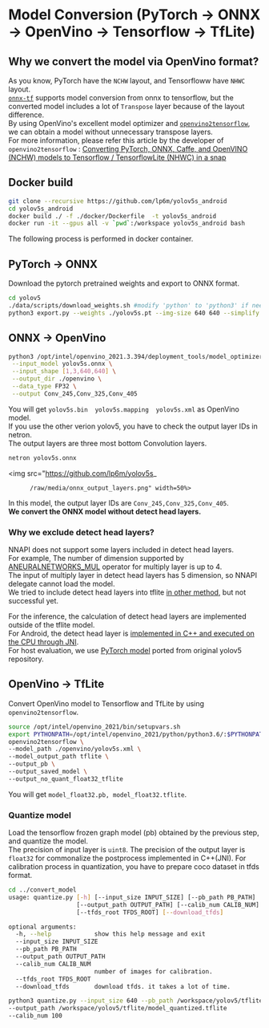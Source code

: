 # Model Conversion (PyTorch -> ONNX -> OpenVino -> Tensorflow -> TfLite)
## Why we convert the model via OpenVino format?
As you know, PyTorch have the `NCHW` layout, and Tensorfloww have `NHWC` layout.  
[`onnx-tf`](https://github.com/onnx/onnx-tensorflow) supports model conversion from onnx to tensorflow, but the converted model includes a lot of `Transpose` layer because of the layout difference.  
By using OpenVino's excellent model optimizer and [`openvino2tensorflow`](https://github.com/PINTO0309/openvino2tensorflow), we can obtain a model without unnecessary transpose layers.  
For more information, please refer this article by the developer of `openvino2tensorflow` : [Converting PyTorch, ONNX, Caffe, and OpenVINO (NCHW) models to Tensorflow / TensorflowLite (NHWC) in a snap](https://qiita.com/PINTO/items/ed06e03eb5c007c2e102)
  
## Docker build
```sh
git clone --recursive https://github.com/lp6m/yolov5s_android
cd yolov5s_android
docker build ./ -f ./docker/Dockerfile  -t yolov5s_android
docker run -it --gpus all -v `pwd`:/workspace yolov5s_android bash
```
The following process is performed in docker container.  

## PyTorch -> ONNX
Download the pytorch pretrained weights and export to ONNX format.  
```sh
cd yolov5
./data/scripts/download_weights.sh #modify 'python' to 'python3' if needed
python3 export.py --weights ./yolov5s.pt --img-size 640 640 --simplify
```

## ONNX -> OpenVino
```sh
python3 /opt/intel/openvino_2021.3.394/deployment_tools/model_optimizer/mo.py \
 --input_model yolov5s.onnx \
 --input_shape [1,3,640,640] \
 --output_dir ./openvino \
 --data_type FP32 \
 --output Conv_245,Conv_325,Conv_405
```
You will get `yolov5s.bin  yolov5s.mapping  yolov5s.xml` as OpenVino model.  
If you use the other verion yolov5, you have to check the output layer IDs in netron.  
The output layers are three most bottom Convolution layers. 
```sh
netron yolov5s.onnx
```
<img src="https://github.com/lp6m/yolov5s_
          
          
          /raw/media/onnx_output_layers.png" width=50%> 
  
In this model, the output layer IDs are `Conv_245,Conv_325,Conv_405`.  
**We convert the ONNX model without detect head layers.**
### Why we exclude detect head layers?
NNAPI does not support some layers included in detect head layers.  
For example, The number of dimension supported by [ANEURALNETWORKS_MUL](https://developer.android.com/ndk/reference/group/neural-networks#group___neural_networks_1ggaabbe492c60331b13038e39d4207940e0ab34ca99890c827b536ce66256a803d7a) operator for multiply layer is up to 4.  
The input of multiply layer in detect head layers has 5 dimension, so NNAPI delegate cannot load the model.  
We tried to include detect head layers into tflite [in other method](https://github.com/lp6m/yolov5s_android/issues/2), but not successful yet.
  
For the inference, the calculation of detect head layers are implemented outside of the tflite model.  
For Android, the detect head layer is [implemented in C++ and executed on the CPU through JNI](https://github.com/lp6m/yolov5s_android/blob/host/app/tflite_yolov5_test/app/src/main/cpp/postprocess.cpp).  
For host evaluation, we use [PyTorch model](https://github.com/lp6m/yolov5s_android/blob/host/host/detector_head.py) ported from original yolov5 repository.


## OpenVino -> TfLite
Convert OpenVino model to Tensorflow and TfLite by using `openvino2tensorflow`.
```sh
source /opt/intel/openvino_2021/bin/setupvars.sh 
export PYTHONPATH=/opt/intel/openvino_2021/python/python3.6/:$PYTHONPATH
openvino2tensorflow \
--model_path ./openvino/yolov5s.xml \
--model_output_path tflite \
--output_pb \
--output_saved_model \
--output_no_quant_float32_tflite 
```
You will get `model_float32.pb, model_float32.tflite`.  

### Quantize model
Load the tensorflow frozen graph model (pb) obtained by the previous step, and quantize the model.  
The precision of input layer is `uint8`. The precision of the output layer is `float32` for commonalize the postprocess implemented in C++(JNI). 
For calibration process in quantization, you have to prepare coco dataset in tfds format.  
```sh
cd ../convert_model
usage: quantize.py [-h] [--input_size INPUT_SIZE] [--pb_path PB_PATH]
                   [--output_path OUTPUT_PATH] [--calib_num CALIB_NUM]
                   [--tfds_root TFDS_ROOT] [--download_tfds]

optional arguments:
  -h, --help            show this help message and exit
  --input_size INPUT_SIZE
  --pb_path PB_PATH
  --output_path OUTPUT_PATH
  --calib_num CALIB_NUM
                        number of images for calibration.
  --tfds_root TFDS_ROOT
  --download_tfds       download tfds. it takes a lot of time.
```
```sh
python3 quantize.py --input_size 640 --pb_path /workspace/yolov5/tflite/model_float32.pb \
--output_path /workspace/yolov5/tflite/model_quantized.tflite
--calib_num 100
```
